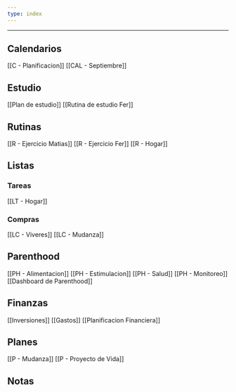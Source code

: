 ```yaml
---
type: index
---
```


---

## Calendarios
[[C - Planificacion]]
[[CAL - Septiembre]]

## Estudio
[[Plan de estudio]]
[[Rutina de estudio Fer]]

## Rutinas
[[R - Ejercicio Matias]]
[[R - Ejercicio Fer]]
[[R - Hogar]]
## Listas
### Tareas
[[LT - Hogar]]

### Compras
[[LC - Viveres]]
[[LC - Mudanza]]

## Parenthood
[[PH - Alimentacion]]
[[PH - Estimulacion]]
[[PH - Salud]]
[[PH - Monitoreo]]
[[Dashboard de Parenthood]]

## Finanzas
[[Inversiones]]
[[Gastos]]
[[Planificacion Financiera]]


## Planes
[[P - Mudanza]]
[[P - Proyecto de Vida]]

## Notas